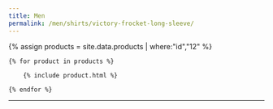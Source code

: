 ```yaml
---
title: Men
permalink: /men/shirts/victory-frocket-long-sleeve/
---
```


<div>
    {% assign products = site.data.products | where:"id","12" %}

    {% for product in products %}

        {% include product.html %}

    {% endfor %}

</div>

***
